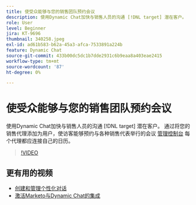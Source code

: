 ```yaml
---
title: 使受众能够与您的销售团队预约会议
description: 使用Dynamic Chat加快与销售人员的沟通 [!DNL target] 潜在客户。
role: User
level: Beginner
jira: KT-9696
thumbnail: 340258.jpeg
exl-id: ad61b583-b62a-45a3-afca-7533891a224b
feature: Dynamic Chat
source-git-commit: 433b00dc5dc1b7dde2931c6b9eaa8a403eae2415
workflow-type: tm+mt
source-wordcount: '87'
ht-degree: 0%

---
```


# 使受众能够与您的销售团队预约会议

使用Dynamic Chat加快与销售人员的沟通 [!DNL target] 潜在客户。 通过将您的销售代理添加为用户，使访客能够预约与各种销售代表举行的会议 [管理控制台](https://adminconsole.adobe.com/) 每个代理都应连接自己的日历。

>[!VIDEO](https://video.tv.adobe.com/v/340258/?quality=12&learn=on)

## 更有用的视频

* [创建和管理个性化对话](dialogue-management.md)
* [激活Marketo与Dynamic Chat的集成](marketo-integration.md)
